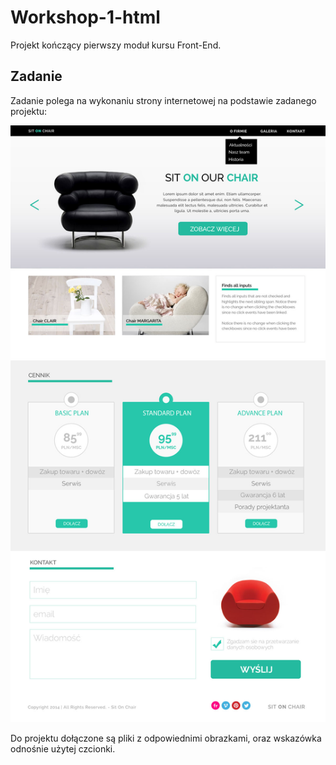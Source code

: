 # Workshop-1-html
Projekt kończący pierwszy moduł kursu Front-End.

## Zadanie

Zadanie polega na wykonaniu strony internetowej na podstawie zadanego projektu:

![Strona_wzor](images/warsztat1.jpg)

Do projektu dołączone są pliki z odpowiednimi obrazkami, oraz wskazówka odnośnie użytej czcionki.